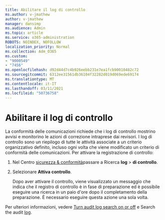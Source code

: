 ```yaml
---
title: Abilitare il log di controllo
ms.author: v-jmathew
author: v-jmathew
manager: dansimp
ms.audience: Admin
ms.topic: article
ms.service: o365-administration
ROBOTS: NOINDEX, NOFOLLOW
localization_priority: Normal
ms.collection: Adm_O365
ms.custom:
- "9000549"
- "7456"
ms.openlocfilehash: d92d44d7c4b926eebb231e7ea1fcb90010482c72
ms.sourcegitcommit: 6312ee31561db36104f32282d019d069ede69174
ms.translationtype: MT
ms.contentlocale: it-IT
ms.lasthandoff: 03/11/2021
ms.locfileid: "50736758"
---
```

# <a name="enable-the-audit-log"></a>Abilitare il log di controllo

La conformità delle comunicazioni richiede che i log di controllo mostrino avvisi e monitorino le azioni di correzione intraprese dai revisori. I log di controllo sono un riepilogo di tutte le attività associate a un criterio organizzativo definito, incluso ogni volta che viene modificato un criterio di conformità delle comunicazioni. Per attivare la registrazione di controllo:

1. Nel Centro [sicurezza & conformità](https://go.microsoft.com/fwlink/?linkid=2101341)passare a Ricerca **log**  >  **di controllo**.
2. Selezionare **Attiva controllo**.

    Dopo aver attivare il controllo, viene visualizzato un messaggio che indica che il registro di controllo è in fase di preparazione ed è possibile eseguire una ricerca in un paio d'ore dopo il completamento della preparazione. È necessario eseguire questa azione una sola volta.

Per ulteriori informazioni, vedere [Turn audit log search on or off](https://go.microsoft.com/fwlink/?linkid=2129077) e Search the audit [log](https://go.microsoft.com/fwlink/?linkid=2123729).
